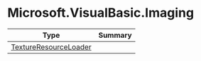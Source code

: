 ﻿
# Microsoft.VisualBasic.Imaging

|Type|Summary|
|----|-------|
|[TextureResourceLoader](./TextureResourceLoader.md)||

